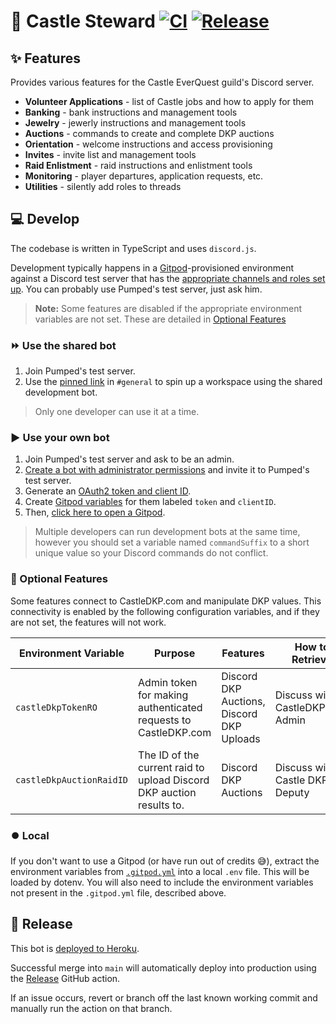 # 🤖 Castle Steward [![CI](https://github.com/sgoodrow/castle/actions/workflows/test.yml/badge.svg?branch=main)](https://github.com/sgoodrow/castle/actions/workflows/test.yml) [![Release](https://github.com/sgoodrow/castle/actions/workflows/release.yml/badge.svg)](https://github.com/sgoodrow/castle/actions/workflows/release.yml)

## ✨ Features

Provides various features for the Castle EverQuest guild's Discord server.

- **Volunteer Applications** - list of Castle jobs and how to apply for them
- **Banking** - bank instructions and management tools
- **Jewelry** - jewerly instructions and management tools
- **Auctions** - commands to create and complete DKP auctions
- **Orientation** - welcome instructions and access provisioning
- **Invites** - invite list and management tools
- **Raid Enlistment** - raid instructions and enlistment tools
- **Monitoring** - player departures, application requests, etc.
- **Utilities** - silently add roles to threads

## 💻 Develop

The codebase is written in TypeScript and uses `discord.js`.

Development typically happens in a [Gitpod](https://www.gitpod.io/)-provisioned environment against a Discord test server that has the [appropriate channels and roles set up](./src/config.ts). You can probably use Pumped's test server, just ask him.

> **Note:** Some features are disabled if the appropriate environment variables are not set. These are detailed in [Optional Features](#optional-features)

### ⏩ Use the shared bot

1. Join Pumped's test server.
2. Use the [pinned link](https://discord.com/channels/954825353392709682/954825353392709685/966541314063745105) in `#general` to spin up a workspace using the shared development bot.

> Only one developer can use it at a time.

### ▶️ Use your own bot

1. Join Pumped's test server and ask to be an admin.
2. [Create a bot with administrator permissions](https://discord.com/developers/docs/getting-started) and invite it to Pumped's test server.
3. Generate an [OAuth2 token and client ID](https://www.writebots.com/discord-bot-token/).
4. Create [Gitpod variables](https://gitpod.io/user/variables) for them labeled `token` and `clientID`.
5. Then, [click here to open a Gitpod](https://gitpod.io/#https://github.com/sgoodrow/castle).

> Multiple developers can run development bots at the same time, however you should set a variable named `commandSuffix` to a short unique value so your Discord commands do not conflict.

### 🔼 Optional Features

Some features connect to CastleDKP.com and manipulate DKP values. This connectivity is enabled by the following configuration variables, and if they are not set, the features will not work.

| Environment Variable     | Purpose                                                              | Features                                  | How to Retrieve                    |
| ------------------------ | -------------------------------------------------------------------- | ----------------------------------------- | ---------------------------------- |
| `castleDkpTokenRO`       | Admin token for making authenticated requests to CastleDKP.com       | Discord DKP Auctions, Discord DKP Uploads | Discuss with a CastleDKP.com Admin |
| `castleDkpAuctionRaidID` | The ID of the current raid to upload Discord DKP auction results to. | Discord DKP Auctions                      | Discuss with a Castle DKP Deputy   |

### ⏺️ Local

If you don't want to use a Gitpod (or have run out of credits 😅), extract the environment variables from [`.gitpod.yml`](./.gitpod.yml) into a local `.env` file. This will be loaded by dotenv. You will also need to include the environment variables not present in the `.gitpod.yml` file, described above.

## 🚀 Release

This bot is [deployed to Heroku](https://dashboard.heroku.com/apps/castle-banker-bot-prod/settings).

Successful merge into `main` will automatically deploy into production using the [Release](https://github.com/sgoodrow/castle/actions/workflows/release.yml) GitHub action.

If an issue occurs, revert or branch off the last known working commit and manually run the action on that branch.
